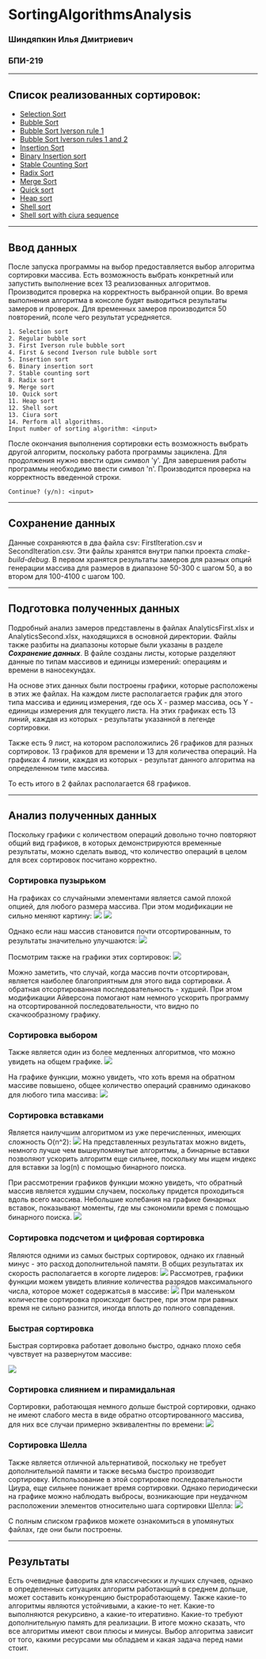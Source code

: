 # SortingAlgorithmsAnalysis
### Шиндяпкин Илья Дмитриевич
### БПИ-219
***
## Список реализованных сортировок:
- [Selection Sort](Algorithms/SelectionSort.cpp)
- [Bubble Sort](Algorithms/BubbleSort.cpp)
- [Bubble Sort Iverson rule 1](Algorithms/BubbleSort.cpp)
- [Bubble Sort Iverson rules 1 and 2](Algorithms/BubbleSort.cpp)
- [Insertion Sort](Algorithms/InsertionSort.cpp)
- [Binary Insertion sort](Algorithms/InsertionSort.cpp)
- [Stable Counting Sort](Algorithms/StableCountingSort.cpp)
- [Radix Sort](Algorithms/RadixSort.cpp)
- [Merge Sort](Algorithms/MergeSort.cpp)
- [Quick sort](Algorithms/QuickSort.cpp)
- [Heap sort](Algorithms/HeapSort.cpp)
- [Shell sort](Algorithms/ShellSort.cpp)
- [Shell sort with ciura sequence](Algorithms/ShellSort.cpp)
***
## Ввод данных
После запуска программы на выбор предоставляется выбор алгоритма сортировки
массива. Есть возможность выбрать конкретный или запустить выполнение всех 13
реализованных алгоритмов. Производится проверка на корректность выбранной опции.
Во время выполнения алгоритма в консоле будят выводиться результаты замеров и проверок.
Для временных замеров производится 50 повторений, псоле чего результат усредняется.
```
1. Selection sort
2. Regular bubble sort
3. First Iverson rule bubble sort
4. First & second Iverson rule bubble sort
5. Insertion sort
6. Binary insertion sort
7. Stable counting sort
8. Radix sort
9. Merge sort
10. Quick sort
11. Heap sort
12. Shell sort
13. Ciura sort
14. Perform all algorithms.
Input number of sorting algorithm: <input>
```

После окончания выполнения сортировки есть возможность выбрать другой алгоритм,
поскольку работа программы зациклена. Для продолжения нужно ввести один символ 'y'.
Для завершения работы программы необходимо ввести символ 'n'.
Производится проверка на корректность введенной строки.
```
Continue? (y/n): <input>
```
***
## Сохранение данных
Данные сохраняются в два файла csv: FirstIteration.csv и SecondIteration.csv.
Эти файлы хранятся внутри папки проекта *cmake-build-debug*.
В первом хранятся результаты замеров для разных опций генерации массива
для размеров в диапазоне 50-300 с шагом 50, а во втором для 100-4100 с шагом 100.
***
## Подготовка полученных данных
Подробный анализ замеров представлены в файлах AnalyticsFirst.xlsx и 
AnalyticsSecond.xlsx, находящихся в основной директории.
Файлы также разбиты на диапазоны которые были указаны в разделе ***Сохранение данных***.
В файле созданы листы, которые разделяют данные по типам массивов и единицы измерений:
операциям и времени в наносекундах.

На основе этих данных были построены графики, которые расположены в этих же файлах.
На каждом листе располагается график для этого типа массива и единиц измерения,
где ось Х - размер массива, ось Y - единицы измерения для текущего листа.
На этих графиках есть 13 линий, каждая из которых - результаты указанной в легенде сортировки.

Также есть 9 лист, на котором расположились 26 графиков для разных сортировок.
13 графиков для времени и 13 для количества операций. На графиках 4 линии,
каждая из которых - результат данного алгоритма на определенном типе массива.

То есть итого в 2 файлах располагается 68 графиков.
***
## Анализ полученных данных
Поскольку графики с количеством операций довольно точно повторяют
общий вид графиков, в которых демонстрируются временные результаты,
можно сделать вывод, что количество операций в целом для всех сортировок
посчитано корректно. 

### Сортировка пузырьком
На графиках со случайными элементами является самой плохой опцией,
для любого размера массива. При этом модификации не сильно меняют картину:
<img src="Graphs/First0to4000.png">
<img src="Graphs/Second0to4000.png">

Однако если наш массив становится почти отсортированным, то результаты
значительно улучшаются:
<img src="Graphs/SecondAlmostSorted.png">

Посмотрим также на графики этих сортировок:
<img src="Graphs/BubbleSort.png">

Можно заметить, что случай, когда массив почти отсортирован, является
наиболее благоприятным для этого вида сортировки. А обратная отсортированная
последовательность - худшей. При этом модификации Айверсона помогают
нам немного ускорить программу на отсортированной последовательности,
что видно по скачкообразному графику.

### Сортировка выбором

Также является один из более медленных алгоритмов, что можно увидеть на 
общем графике.
<img src="Graphs/Second0to4000.png">

На графике функции, можно увидеть, что хоть время на обратном массиве повышено,
общее количество операций сравнимо одинаково для любого типа массива:
<img src="Graphs/SelectionSort.png">

### Сортировка вставками

Является наилучшим алгоритмом из уже перечисленных, имеющих сложность O(n^2):
<img src="Graphs/Second0to4000.png">
На представленных результатах можно видеть, немного лучше чем вышеупомянутые алгоритмы,
а бинарные вставки позволяют ускорить алгоритм еще сильнее, поскольку мы ищем 
индекс для вставки за log(n) с помощью бинарного поиска.

При рассмотрении графиков функции можно увидеть, что обратный массив является худшим случаем,
поскольку придется проходиться вдоль всего массива. Небольшие колебания на графике
бинарных вставок, показывают моменты, где мы сэкономили время с помощью бинарного поиска.
<img src="Graphs/InsertionSort.png">

### Сортировка подсчетом и цифровая сортировка

Являются одними из самых быстрых сортировок, однако их главный минус - 
это расход дополнительной памяти. В общих результатах их скорость располагается в когорте лидеров:
<img src="Graphs/Second0to4000.png">
Рассмотрев, графики функции можем увидеть влияние количества разрядов максимального числа,
которое может содержатсья в массиве:
<img src="Graphs/CountingSort.png">
При маленьком количестве сортировка происходит быстрее, при этом при равных
время не сильно разнится, иногда вплоть до полного совпадения.

### Быстрая сортировка 
Быстрая сортировка работает довольно быстро, однако плохо себя чувствует
на развернутом массиве:

<img src="Graphs/QuickSortReversed.png">

### Сортировка слиянием и пирамидальная
Сортировки, работающая немного дольше быстрой сортировки, однако 
не имеют слабого места в виде обратно отсортированного массива,
для них все случаи примерно эквивалентны по времени:
<img src="Graphs/MergeSort.png">

### Сортировка Шелла

Также является отличной альтернативой, поскольку не требует дополнительной памяти и
также весьма быстро производит сортировку. Использование в этой сортировке 
последовательности Циура, еще сильнее понижает время сортировки.
Однако периодически на графике можно наблюдать выбросы, возникающие при неудачном
расположении элементов относительно шага сортировки Шелла:
<img src="Graphs/ShellSort.png">

С полным списком графиков можете ознакомиться в упомянутых файлах, где они были построены.
***
## Результаты
Есть очевидные фавориты для классических и лучших случаев, однако в определенных ситуациях
алгоритм работающий в среднем дольше, может составить конкуренцию быстроработающему.
Также какие-то алгоритмы являются устойчивыми, а какие-то нет.
Какие-то выполняются рекурсивно, а какие-то итеративно.
Какие-то требуют дополнительную память для реализации.
В итоге можно сказать, что все алгоритмы имеют свои плюсы и минусы.
Выбор алгоритма зависит от того, какими ресурсами мы обладаем и какая задача перед нами стоит.
